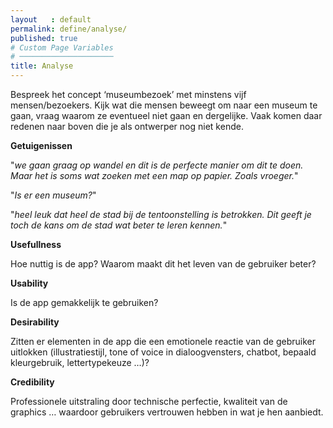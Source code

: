 ```yaml
---
layout   : default
permalink: define/analyse/
published: true
# Custom Page Variables
# ─────────────────────
title: Analyse
---
```


Bespreek het concept ‘museumbezoek’ met minstens vijf mensen/bezoekers. Kijk wat die mensen beweegt om naar een museum te gaan, vraag waarom ze eventueel niet gaan en dergelijke. Vaak komen daar redenen naar boven die je als ontwerper nog niet kende.

**Getuigenissen**

"*we gaan graag op wandel en dit is de perfecte manier om dit te doen. Maar het is soms wat zoeken met een map op papier. Zoals vroeger.*"


"*Is er een museum?*"


"*heel leuk dat heel de stad bij de tentoonstelling is betrokken. Dit geeft je toch de kans om de stad wat beter te leren kennen.*"


**Usefullness**

Hoe nuttig is de app? Waarom maakt dit het leven van de gebruiker beter?

**Usability**

Is de app gemakkelijk te gebruiken?

**Desirability**

Zitten er elementen in de app die een emotionele reactie van de gebruiker uitlokken (illustratiestijl, tone of voice in dialoogvensters, chatbot, bepaald kleurgebruik, lettertypekeuze …)?

**Credibility**

Professionele uitstraling door technische perfectie, kwaliteit van de graphics … waardoor gebruikers vertrouwen hebben in wat je hen aanbiedt.